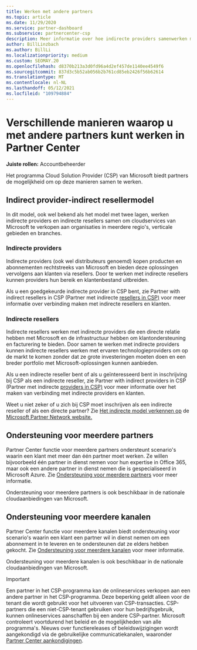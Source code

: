 ```yaml
---
title: Werken met andere partners
ms.topic: article
ms.date: 11/29/2020
ms.service: partner-dashboard
ms.subservice: partnercenter-csp
description: Meer informatie over hoe indirecte providers samenwerken met indirecte resellers in het Cloud Solution Provider (CSP)-programma en bepalen welke rol het meest voor u is.
author: BillLinzbach
ms.author: BillLi
ms.localizationpriority: medium
ms.custom: SEOMAY.20
ms.openlocfilehash: d8370b213a3d0fd96a4d2ef457de1140ee4549f6
ms.sourcegitcommit: 837d3c5b52ab056b2b761cd85eb2426f56b62614
ms.translationtype: MT
ms.contentlocale: nl-NL
ms.lasthandoff: 05/12/2021
ms.locfileid: "109794884"
---
```

# <a name="different-ways-you-can-work-with-other-partners-in-partner-center"></a>Verschillende manieren waarop u met andere partners kunt werken in Partner Center

**Juiste rollen:** Accountbeheerder

Het programma Cloud Solution Provider (CSP) van Microsoft biedt partners de mogelijkheid om op deze manieren samen te werken.

## <a name="indirect-provider-indirect-reseller-model"></a>Indirect provider-indirect resellermodel

In dit model, ook wel bekend als het model met twee lagen, werken indirecte providers en indirecte resellers samen om cloudservices van Microsoft te verkopen aan organisaties in meerdere regio's, verticale gebieden en branches.

### <a name="indirect-providers"></a>Indirecte providers

Indirecte providers (ook wel distributeurs genoemd) kopen producten en abonnementen rechtstreeks van Microsoft en bieden deze oplossingen vervolgens aan klanten via resellers. Door te werken met indirecte resellers kunnen providers hun bereik en klantenbestand uitbreiden.

Als u een goedgekeurde indirecte provider in CSP bent, zie Partner with indirect resellers in CSP (Partner met indirecte [resellers in CSP)](indirect-provider-tasks-in-partner-center.md) voor meer informatie over verbinding maken met indirecte resellers en klanten.

### <a name="indirect-resellers"></a>Indirecte resellers

Indirecte resellers werken met indirecte providers die een directe relatie hebben met Microsoft en de infrastructuur hebben om klantondersteuning en facturering te bieden. Door samen te werken met indirecte providers kunnen indirecte resellers werken met ervaren technologieproviders om op de markt te komen zonder dat ze grote investeringen moeten doen en een breder portfolio met Microsoft-oplossingen kunnen aanbieden.

Als u een indirecte reseller bent of als u geïnteresseerd bent in inschrijving bij CSP als een indirecte reseller, zie Partner with indirect providers in CSP (Partner met indirecte [providers in CSP)](indirect-reseller-tasks-in-partner-center.md) voor meer informatie over het maken van verbinding met indirecte providers en klanten.

Weet u niet zeker of u zich bij CSP moet inschrijven als een indirecte reseller of als een directe partner? Zie [Het indirecte model verkennen op](https://partner.microsoft.com/cloud-solution-provider/indirect) de [Microsoft Partner Network website.](https://partner.microsoft.com)

## <a name="multi-partner-support"></a>Ondersteuning voor meerdere partners

Partner Center functie voor meerdere partners ondersteunt scenario's waarin een klant met meer dan één partner moet werken. Ze willen bijvoorbeeld één partner in dienst nemen voor hun expertise in Office 365, maar ook een andere partner in dienst nemen die is gespecialiseerd in Microsoft Azure. Zie [Ondersteuning voor meerdere partners](multipartner.md) voor meer informatie.

Ondersteuning voor meerdere partners is ook beschikbaar in de nationale cloudaanbiedingen van Microsoft.

## <a name="multi-channel-support"></a>Ondersteuning voor meerdere kanalen

Partner Center functie voor meerdere kanalen biedt ondersteuning voor scenario's waarin een klant een partner wil in dienst nemen om een abonnement in te leveren en te ondersteunen dat ze elders hebben gekocht. Zie [Ondersteuning voor meerdere kanalen](multichannel.md) voor meer informatie.

Ondersteuning voor meerdere kanalen is ook beschikbaar in de nationale cloudaanbiedingen van Microsoft.

> [!IMPORTANT]  
> Een partner in het CSP-programma kan de onlineservices verkopen aan een andere partner in het CSP-programma. Deze beperking geldt alleen voor de tenant die wordt gebruikt voor het uitvoeren van CSP-transacties. CSP-partners die een niet-CSP-tenant gebruiken voor hun bedrijfsgebruik, kunnen onlineservices aanschaffen bij een andere CSP-partner. Microsoft controleert voortdurend het beleid en de mogelijkheden van alle programma's. Nieuws over functiereleases of beleidswijzigingen wordt aangekondigd via de gebruikelijke communicatiekanalen, waaronder [Partner Center aankondigingen](announcements/index.md).
